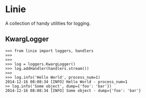 Linie
=====

A collection of handy utilities for logging.

## KwargLogger

    >>> from linie import loggers, handlers
    >>>
    >>>
    >>> log = loggers.KwargLogger()
    >>> log.addHandler(handlers.stream())
    >>>
    >>> log.info('Hello World', process_num=1)
    2014-12-16 08:08:34 [INFO] Hello World - process_num=1
    >> log.info('Some object', dump={'foo': 'bar'})
    2014-12-16 08:08:34 [INFO] Some object - dump={'foo': 'bar'}
